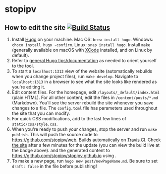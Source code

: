 # stopipv

## How to edit the site [![Build Status](https://travis-ci.org/stopipv/web.svg?branch=master)](https://travis-ci.org/stopipv/web)
1. Install [Hugo](https://gohugo.io) on your machine. Mac OS: `brew install hugo`. Windows: `choco install hugo -confirm`. Linux: `snap install hugo`. Install `make` (generally available on macOS with [XCode](https://developer.apple.com/xcode/) installed, and on Linux by default).
2. Refer to [general Hugo tips/documentation](https://gohugo.io/getting-started/) as needed to
   orient yourself to the tool.
3. To start a `localhost:1313` view of the website (automatically rebuilds when you
   change project files), run `make develop`. Navigate
to `localhost:1313` in a browser to see what the site looks like rendered as you're editing it.
4. Edit content files. For the homepage, edit `/layouts/_default/index.html` (plain HTML). For all
   other content, edit the files in `/content/posts/*.md` (Markdown). You'll see
the server rebuild the site whenever you save changes to a file. The
`config.toml` file has parameters used throughout the site that you can modify.
5. For quick CSS modifications, add to the last few lines of
   `static/css/style.css`.
6. When you're ready to push your changes, stop the server and run `make
   publish`. This will push the source code to https://github.com/stopipv/web.
Builds automatically on [Travis CI](https://travis-ci.org). Check [the
site](https://stopipv.github.io) after a few minutes for the update (you can
view the build live at the badge above).
and the generated content to https://github.com/stopipv/stopipv.github.io using .
7. To make a new page, run `hugo new post/newPageName.md`. Be sure to set `draft:
   false` in the file before publishing!
